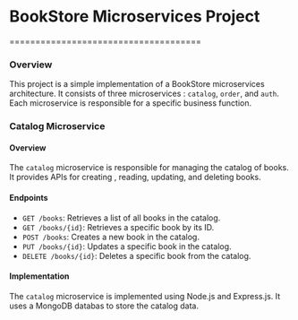 # BookStore Microservices Project
=====================================
### Overview
This project is a simple implementation of a BookStore microservices architecture. It consists of three microservices : `catalog`, `order`, and `auth`. Each microservice is responsible for a specific business function.
### Catalog Microservice
#### Overview
The `catalog` microservice is responsible for managing the catalog of books. It provides APIs for creating , reading, updating, and deleting books.
#### Endpoints
* `GET /books`: Retrieves a list of all books in the catalog.
* `GET /books/{id}`: Retrieves a specific book by its ID.
* `POST /books`: Creates a new book in the catalog.
* `PUT /books/{id}`: Updates a specific book in the catalog.
* `DELETE /books/{id}`: Deletes a specific book from the catalog.
#### Implementation
The `catalog` microservice is implemented using Node.js and Express.js. It uses a MongoDB databas to store the catalog data.